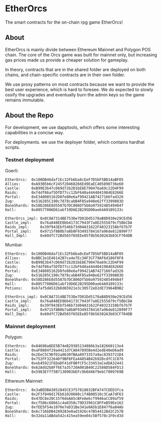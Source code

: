 # EtherOrcs
The smart contracts for the on-chain rpg game EtherOrcs!

## About
EtherOrcs is mainly divide between Ethereum Mainnet and Polygon POS chain. The core of the Orcs game was built for mainnet only, but increasing gas prices made us provide a cheaper solution for gameplay.

In theory, contracts that are in the shared folder are deployed on both chains, and chain-specific contracts are in their own folder.

We use proxy patterns on most contracts because we want to provide the best user experience, which is hard to foresee. We do expected to slowly ossify the upgrades and eventually burn the admin keys so the game remains immutable.

## About the Repo
For development, we use dapptools, which offers some interesting capabilities in a concise way. 

For deployments. we use the deployer folder, which contains hardhat scripts.



### Testnet deployment

Goerli:
```
EtherOrcs:  0x100DB46daf1Ec32Fb6ba8cEeF7D5bF5BD14aBF05
Allies:     0xA93B5b6cF245f20468266Ed9EaEC405890736e60
Castle:     0xB99E3b47cD69d72b2D1bE8E790476a69c22D4F99
Raids:      0xf4df86af5DfD77cc12bF648a4444041984E8266E
Portal:     0xE348085162D8fe80e6af99421AB7427166fad326
Zug:        0x516285C190c7878cabB4F85a948e62ff3399883D
BoneShards: 0x58D286E8d5587b7DC806Df5b0a9759248549484f
Hall:       0x80577006D61abf19D6E2B295D00ae64A9109133c

EtherOrcs_impl: 0x0C8A7314BE753De7D01Dd5178aB8D930e29CEd56
Castle_impl:    0x76a848EE0bb4173C7943F7a8E2555879cf5BbCDA
Raids_impl:     0x39f943Ebf546b73d04A31622F40323158bf67b7F
Portal_impl:    0x9715f8B0b7a8b8F93493784167a96de812899F77
Hall_Impl:      0x60dfC72Bd565f65EEe85f8b56302A3b03CF704DB
```


Mumbai:
```
EtherOrcs:  0x100DB46daf1Ec32Fb6ba8cEeF7D5bF5BD14aBF05
Allies:     0xBBC2e1E46142B7ca4e7Ec3AF3CF79AF6d186F8F8
Castle:     0xB99E3b47cD69d72b2D1bE8E790476a69c22D4F99
Raids:      0xf4df86af5DfD77cc12bF648a4444041984E8266E
Portal:     0xE348085162D8fe80e6af99421AB7427166fad326
Zug:        0x516285C190c7878cabB4F85a948e62ff3399883D
BoneShards: 0x58D286E8d5587b7DC806Df5b0a9759248549484f
Hall:       0x80577006D61abf19D6E2B295D00ae64A9109133c
Potions:    0xb7af5dA532bDd65921e3c30572eD2dE73964B9B2

EtherOrcs_impl: 0x0C8A7314BE753De7D01Dd5178aB8D930e29CEd56
Castle_impl:    0x76a848EE0bb4173C7943F7a8E2555879cf5BbCDA
Raids_impl:     0x39f943Ebf546b73d04A31622F40323158bf67b7F
Portal_impl:    0x9715f8B0b7a8b8F93493784167a96de812899F77
Hall_Impl:      0x60dfC72Bd565f65EEe85f8b56302A3b03CF704DB
```

### Mainnet deployment

Polygon:
```
EtherOrcs:  0x84698a8EE5B74eB29385134886b3a182660113e4
Castle:     0xaF8884f29a4421d7CA847895Be4d2edE40eD6ad9
Raids:      0x2EeC5C9DfD2a8630fBAa8973357a9ac8393721D4
Portal:     0x752FF322640f9BF6FEa44854B42b92DcdfC1C876
Zug:        0xeb45921FEDaDF41dF0BfCF5c33453aCedDA32441
BoneShards: 0x62Add2b8Ff6E7a35720A001B40C22588D584FD13
Hall:       0x5983Efff5B7130903bEFc9b0d46f9ebCf009769B
```

Ethereum Mainnet:
```
EtherOrcs:  0x3aBEDBA3052845CE3f57818032BFA747CDED3fca
Castle:     0x2F3f840d17Eb61020680c1f4B00510c3CaA7dF63
Raids:      0x47DC8e20C15f6deAA5cBFeAe6cf9946aCC89af59
Portal:     0xcf586c68661c4a0358c79D33961C8FFeB59Ee162
Zug:        0xfEE5F54e1070e7eD31Be341e0A5b1E847f6a84Ab
BoneShards: 0x6c716bDB4289283e0ad1926c47B54412Bd2C257B
Hall:       0x32da11ABda542c415ea59ee04c5Bf578c1F0cd3d
```